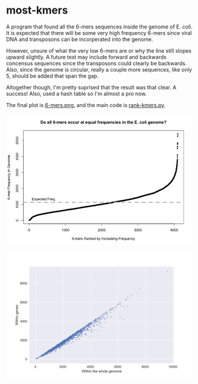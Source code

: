 # most-kmers

A program that found all the 6-mers sequences inside the genome of E. coli. It is expected that there will be some very high frequency 6-mers since viral DNA and transposons can be incorperated into the genome.

However, unsure of what the very low 6-mers are or why the line still slopes upward slightly. A future test may include forward and backwards concensus sequences since the transposons could clearly be backwards. Also, since the genome is circular, really a couple more sequences, like only 5, should be added that span the gap.

Altogether though, I'm pretty suprised that the result was that clear. A success! Also, used a hash table so I'm almost a pro now.

The final plot is [6-mers.png](6-mers.png), and the main code is [rank-kmers.py](rank-kmers.py).

![6-mers.png](6-mers.png)

![kmers_in_genes.png](kmers_in_genes.png)
